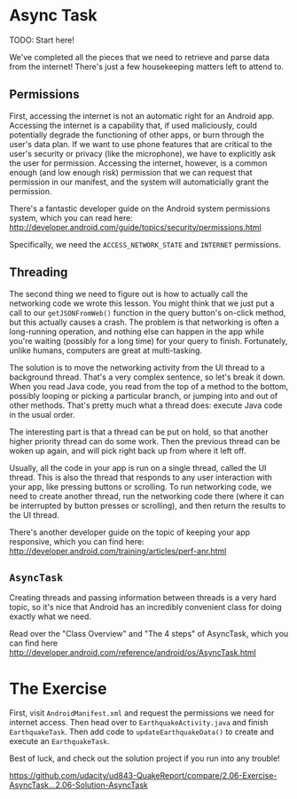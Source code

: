 # Async Task

TODO: Start here!

We've completed all the pieces that we need to retrieve and parse data from the internet! There's just a few housekeeping matters left to attend to.

## Permissions

First, accessing the internet is not an automatic right for an Android app. Accessing the internet is a capability that, if used maliciously, could potentially degrade the functioning of other apps, or burn through the user's data plan. If we want to use phone features that are critical to the user's security or privacy (like the microphone), we have to explicitly ask the user for permission. Accessing the internet, however, is a common enough (and low enough risk) permission that we can request that permission in our manifest, and the system will automaticially grant the permission.

There's a fantastic developer guide on the Android system permissions system, which you can read here: http://developer.android.com/guide/topics/security/permissions.html

Specifically, we need the `ACCESS_NETWORK_STATE` and `INTERNET` permissions.

## Threading

The second thing we need to figure out is how to actually call the networking code we wrote this lesson. You might think that we just put a call to our `getJSONFromWeb()` function in the query button's on-click method, but this actually causes a crash. The problem is that networking is often a long-running operation, and nothing else can happen in the app while you're waiting (possibly for a long time) for your query to finish. Fortunately, unlike humans, computers are great at multi-tasking.

The solution is to move the networking activity from the UI thread to a background thread. That's a very complex sentence, so let's break it down. When you read Java code, you read from the top of a method to the bottom, possibly looping or picking a particular branch, or jumping into and out of other methods. That's pretty much what a thread does: execute Java code in the usual order.

The interesting part is that a thread can be put on hold, so that another higher priority thread can do some work. Then the previous thread can be woken up again, and will pick right back up from where it left off.

Usually, all the code in your app is run on a single thread, called the UI thread. This is also the thread that responds to any user interaction with your app, like pressing buttons or scrolling. To run networking code, we need to create another thread, run the networking code there (where it can be interrupted by button presses or scrolling), and then return the results to the UI thread.

There's another developer guide on the topic of keeping your app responsive, which you can find here: http://developer.android.com/training/articles/perf-anr.html

## `AsyncTask`

Creating threads and passing information between threads is a very hard topic, so it's nice that Android has an incredibly convenient class for doing exactly what we need.
 
Read over the "Class Overview" and "The 4 steps" of AsyncTask, which you can find here http://developer.android.com/reference/android/os/AsyncTask.html

# The Exercise

First, visit `AndroidManifest.xml` and request the permissions we need for internet access. Then head over to `EarthquakeActivity.java` and finish `EarthquakeTask`. Then add code to `updateEarthquakeData()` to create and execute an `EarthquakeTask`.

Best of luck, and check out the solution project if you run into any trouble!


https://github.com/udacity/ud843-QuakeReport/compare/2.06-Exercise-AsyncTask...2.06-Solution-AsyncTask
